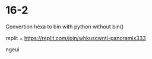# 16-2
Convertion hexa to bin with python without bin()

replit = https://replit.com/join/whkuscwntl-panoramix333

ngeui
